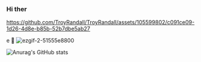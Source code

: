 ### Hi ther

https://github.com/TroyRandall/TroyRandall/assets/105599802/c091ce09-1d26-4d8e-b85b-52b7dbe5ab27

e 👋
![ezgif-2-51555e8800](https://github.com/TroyRandall/TroyRandall/assets/105599802/23136c49-62dd-4c57-b9b1-d0cfd6d4a004)

![Anurag's GitHub stats](https://github-readme-stats.vercel.app/api?username=TroyRandall&show_icons=true)
<!--
**TroyRandall/TroyRandall** is a ✨ _special_ ✨ repository because its `README.md` (this file) appears on your GitHub profile.

Here are some ideas to get you started:

- 🔭 I’m currently working on ...
- 🌱 I’m currently learning ...
- 👯 I’m looking to collaborate on ...
- 🤔 I’m looking for help with ...
- 💬 Ask me about ...
- 📫 How to reach me: ...
- 😄 Pronouns: ...
- ⚡ Fun fact: ...
-->

